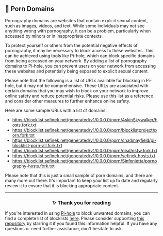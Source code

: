 <!-- SEO DATA FOR BLOCKLIST.SEIFNEK.NET
* Title       : Porn Domains
* Description : 
* Tags        :
* Canonical   : /viewer/info/block/Porn
-->

## 🍑 Porn Domains
Pornography domains are websites that contain explicit sexual content, such as images, videos, and text.
While some individuals may not see anything wrong with pornography, it can be a problem, particularly when accessed by minors or in inappropriate contexts.

To protect yourself or others from the potential negative effects of pornography, it may be necessary to block access to these websites.
This can be achieved using tools like Pi-hole, which can block specific domains from being accessed on your network.
By adding a list of pornography domains to Pi-hole, you can prevent users on your network from accessing these websites and potentially being exposed to explicit sexual content.

Please note that the following is a list of URLs available for blocking in Pi-hole, but it may not be comprehensive.
These URLs are associated with certain domains that you may wish to block on your network to improve online safety and reduce potential risks.
Please use this list as a reference and consider other measures to further enhance online safety.

Here are some sample URLs with a list of domains:
- https://blocklist.sefinek.net/generated/v1/0.0.0.0/porn/4skinSkywalker/hosts.fork.txt
- https://blocklist.sefinek.net/generated/v1/0.0.0.0/porn/blocklistproject/porn.fork.txt
- https://blocklist.sefinek.net/generated/v1/0.0.0.0/porn/chadmayfield/pi-blocklist-porn-all.fork.txt
- https://blocklist.sefinek.net/generated/v1/0.0.0.0/porn/oisd/nsfw.fork.txt
- https://blocklist.sefinek.net/generated/v1/0.0.0.0/porn/sefinek.hosts.txt
- https://blocklist.sefinek.net/generated/v1/0.0.0.0/porn/Sinfonietta/pornography-hosts.fork.txt

Please note that this is just a small sample of porn domains, and there are many more out there.
It's important to keep your list up to date and regularly review it to ensure that it is blocking appropriate content.


<hr>
<h3 align="center">✨ Thank you for reading</h3>
If you're interested in using <a href="../What%20is%20Pi-hole.md">Pi-hole</a> to block unwanted domains, you can find a complete list of blocklists <a href="../../lists/md/Pi-hole.md">here</a>.
Please consider supporting <a href="https://github.com/sefinek24/Sefinek-Blocklist-Collection" target="_blank">this repository</a> by starring it if you found this information helpful.
If you have any questions or need further assistance, don't hesitate to ask.